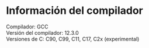 # Información del compilador
Compilador:	GCC <br>
Versión del compilador:	12.3.0 <br>
Versiones de C:	C90, C99, C11, C17, C2x (experimental) <br>
